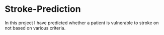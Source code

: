 # Stroke-Prediction
In this project I have predicted whether a patient is vulnerable to stroke on not based on various criteria.

